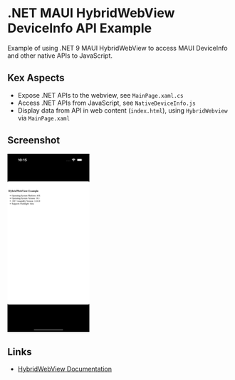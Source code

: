 # .NET MAUI HybridWebView DeviceInfo API Example
Example of using .NET 9 MAUI HybridWebView to access MAUI DeviceInfo and other native APIs to JavaScript.

## Kex Aspects
- Expose .NET APIs to the webview, see `MainPage.xaml.cs`
- Access .NET APIs from JavaScript, see `NativeDeviceInfo.js`
- Display data from API in web content (`index.html`), using `HybridWebview` via `MainPage.xaml`

## Screenshot
<img src="./img/screenshot.png" alt="App Screenshot iOS" height=400 />

## Links
- [HybridWebView Documentation](https://learn.microsoft.com/en-us/dotnet/maui/user-interface/controls/hybridwebview?view=net-maui-9.0)